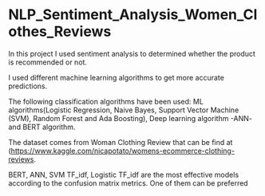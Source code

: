 # NLP_Sentiment_Analysis_Women_Clothes_Reviews

In this project I used sentiment analysis to determined whether the product is recommended or not.

I used different machine learning algorithms to get more accurate predictions. 

The following classification algorithms have been used: ML algorithms(Logistic Regression, Naive Bayes, Support Vector Machine (SVM), Random Forest and Ada Boosting), Deep learning algorithm -ANN- and BERT algorithm. 

The dataset comes from Woman Clothing Review that can be find at (https://www.kaggle.com/nicapotato/womens-ecommerce-clothing-reviews.

BERT, ANN, SVM TF_idf, Logistic TF_idf are the most effective models according to the confusion matrix metrics. One of them can be preferred
